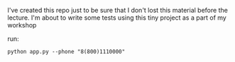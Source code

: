 I've created this repo just to be sure that I don't lost this material before the lecture.
I'm about to write some tests using this tiny project as a part of my workshop


run:

`python app.py --phone "8(800)1110000"`
